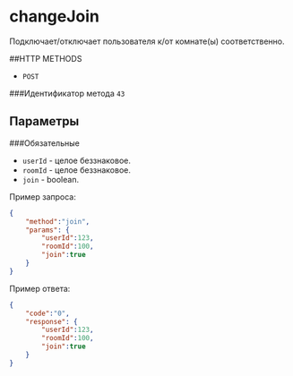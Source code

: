 # changeJoin

Подключает/отключает пользователя к/от комнате(ы) соответственно.

##HTTP METHODS
* `POST`

###Идентификатор метода
`43`

## Параметры

###Обязательные
    
* `userId` - целое беззнаковое. 
* `roomId` - целое беззнаковое. 
* `join` - boolean.

Пример запроса:
```json
{
    "method":"join",
    "params": {
        "userId":123,
        "roomId":100,
        "join":true
    }
}
```

Пример ответа:
```json
{
    "code":"0",
    "response": {
        "userId":123,
        "roomId":100,
        "join":true
    }
}
```